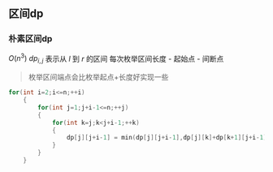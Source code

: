 ## 区间dp
### 朴素区间dp
$O(n^3)$
$dp_{i,j}$ 表示从 $l$ 到 $r$ 的区间
每次枚举区间长度 - 起始点 - 间断点
> 枚举区间端点会比枚举起点$+$长度好实现一些
```cpp
for(int i=2;i<=n;++i)
	{
		for(int j=1;j+i-1<=n;++j)
		{
			for(int k=j;k<j+i-1;++k)
			{
				dp[j][j+i-1] = min(dp[j][j+i-1],dp[j][k]+dp[k+1][j+i-1]+x);
			}
		}
	}
```